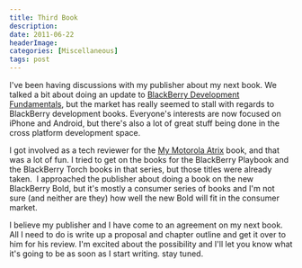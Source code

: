 ```yaml
---
title: Third Book
description: 
date: 2011-06-22
headerImage: 
categories: [Miscellaneous]
tags: post
---
```


I've been having discussions with my publisher about my next book. We talked a bit about doing an update to [BlackBerry Development Fundamentals](http://www.amazon.com/gp/product/0321647424/ref=as_li_ss_tl?ie=UTF8&tag=mcnsof-20&linkCode=as2&camp=217145&creative=399369&creativeASIN=0321647424), but the market has really seemed to stall with regards to BlackBerry development books. Everyone's interests are now focused on iPhone and Android, but there's also a lot of great stuff being done in the cross platform development space.

I got involved as a tech reviewer for the [My Motorola Atrix](http://www.amazon.com/gp/product/0789748886/ref=as_li_ss_tl?ie=UTF8&tag=mcnsof-20&linkCode=as2&camp=217145&creative=399373&creativeASIN=0789748886) book, and that was a lot of fun. I tried to get on the books for the BlackBerry Playbook and the BlackBerry Torch books in that series, but those titles were already taken.  I approached the publisher about doing a book on the new BlackBerry Bold, but it's mostly a consumer series of books and I'm not sure (and neither are they) how well the new Bold will fit in the consumer market.

I believe my publisher and I have come to an agreement on my next book. All I need to do is write up a proposal and chapter outline and get it over to him for his review. I'm excited about the possibility and I'll let you know what it's going to be as soon as I start writing. stay tuned.